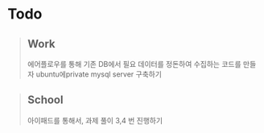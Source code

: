 # Todo
> ## Work
> 에어플로우를 통해
> 기존 DB에서 필요 데이터를 정돈하여 수집하는 코드를 만들자
> ubuntu에private mysql server 구축하기

> ## School
> 아이패드를 통해서, 과제 풀이 3,4 번 진행하기
